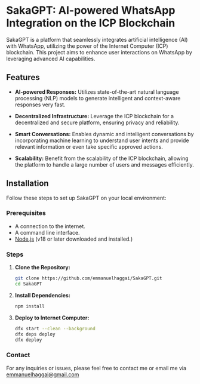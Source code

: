 # SakaGPT: AI-powered WhatsApp Integration on the ICP Blockchain

SakaGPT is a platform that seamlessly integrates artificial intelligence (AI) with WhatsApp, utilizing the power of the Internet Computer (ICP) blockchain. This project aims to enhance user interactions on WhatsApp by leveraging advanced AI capabilities.

## Features

- **AI-powered Responses:** Utilizes state-of-the-art natural language processing (NLP) models to generate intelligent and context-aware responses very fast.
  
- **Decentralized Infrastructure:** Leverage the ICP blockchain for a decentralized and secure platform, ensuring privacy and reliability.

- **Smart Conversations:** Enables dynamic and intelligent conversations by incorporating machine learning to understand user intents and provide relevant information or even take specific approved actions.

- **Scalability:** Benefit from the scalability of the ICP blockchain, allowing the platform to handle a large number of users and messages efficiently.

## Installation
Follow these steps to set up SakaGPT on your local environment:

### Prerequisites

- A connection to the internet.
- A command line interface.
- [Node.js](https://nodejs.org/en) (v18 or later downloaded and installed.)

### Steps

1. **Clone the Repository:**

   ```bash
   git clone https://github.com/emmanuelhaggai/SakaGPT.git
   cd SakaGPT
   ```
   
2. **Install Dependencies:**

   ```bash
   npm install
   ```
3. **Deploy to Internet Computer:**

   ```bash
   dfx start --clean --background
   dfx deps deploy
   dfx deploy
   ```
 
### Contact
For any inquiries or issues, please feel free to contact me or email me via emmanuelhaggai@gmail.com
   

   
   






